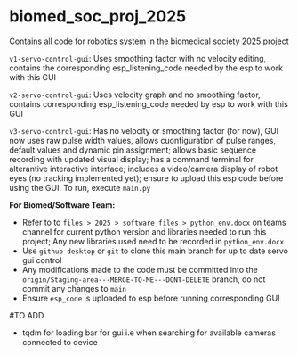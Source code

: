 # biomed_soc_proj_2025
 Contains all code for robotics system in the biomedical society 2025 project

 `v1-servo-control-gui`: Uses smoothing factor with no velocity editing, contains the corresponding esp_listening_code needed by the esp to work with this GUI

 `v2-servo-control-gui`: Uses velocity graph and no smoothing factor, contains corresponding esp_listening_code needed by esp to work with this GUI

 `v3-servo-control-gui`: Has no velocity or smoothing factor (for now), GUI now uses raw pulse width values, allows cuonfiguration of pulse ranges, default values and dynamic pin assignment; allows basic sequence recording with updated visual display; has a command terminal for alterantive interactive interface; includes a video/camera display of robot eyes (no tracking implemented yet); ensure to upload this esp code before using the GUI. To run, execute `main.py`

 **For Biomed/Software Team:** 
 - Refer to to `files > 2025 > software_files > python_env.docx` on teams channel for current python version and libraries needed to run this project; Any new libraries used need to be recorded in `python_env.docx`
 - Use `github desktop` or `git` to clone this main branch for up to date servo gui control
 - Any modifications made to the code must be committed into the `origin/Staging-area---MERGE-TO-ME---DONT-DELETE` branch, do not commit any changes to `main` 
 - Ensure `esp_code` is uploaded to esp before running corresponding GUI



#TO ADD
- tqdm for loading bar for gui i.e when searching for available cameras connected to device